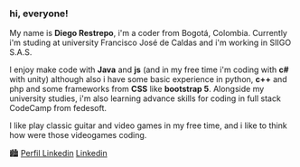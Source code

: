### hi, everyone!
My name is **Diego Restrepo**, i'm a coder from Bogotá, Colombia. Currently i'm studing at university Francisco José de Caldas and i'm working in SIIGO S.A.S.

I enjoy make code with **Java** and **js** (and in my free time i'm coding with **c#** with unity) although also i have some basic experience in python, **c++** and php and some frameworks from **CSS** like **bootstrap 5**. Alongside my  university studies, i'm also learning advance skills for coding in full stack CodeCamp from fedesoft.

I like play classic guitar and video games in my free time, and i like to think how were those videogames coding.

🏙 [Perfil Linkedin](https://www.linkedin.com/in/diego-alejandro-restrepo-vela-49aa5918a/)
<a href="https://www.linkedin.com/in/diego-alejandro-restrepo-vela-49aa5918a/">Linkedin</a>
